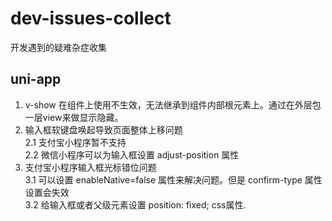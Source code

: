 # dev-issues-collect
开发遇到的疑难杂症收集

## uni-app
 1. v-show 在组件上使用不生效，无法继承到组件内部根元素上。通过在外层包一层view来做显示隐藏。
 2. 输入框软键盘唤起导致页面整体上移问题<br/>
  2.1 支付宝小程序暂不支持<br/>
  2.2 微信小程序可以为输入框设置 adjust-position 属性
 3. 支付宝小程序输入框光标错位问题<br/>
  3.1 可以设置 enableNative=false 属性来解决问题。但是 confirm-type 属性设置会失效<br/>
  3.2 给输入框或者父级元素设置 position: fixed; css属性.
